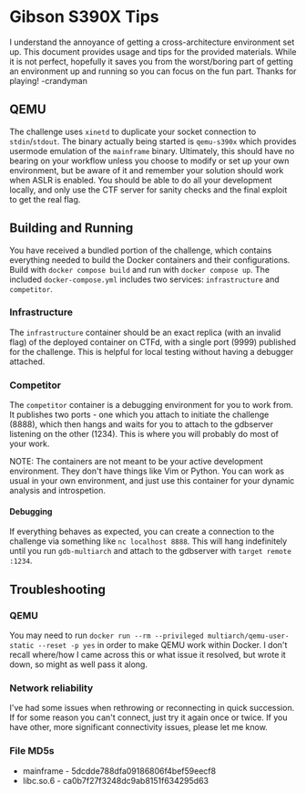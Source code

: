 # Gibson S390X Tips
I understand the annoyance of getting a cross-architecture environment set up.
This document provides usage and tips for the provided materials. While it is
not perfect, hopefully it saves you from the worst/boring part of getting an
environment up and running so you can focus on the fun part. Thanks for playing!
-crandyman

## QEMU
The challenge uses `xinetd` to duplicate your socket connection to
`stdin`/`stdout`. The binary actually being started is `qemu-s390x` which
provides usermode emulation of the `mainframe` binary. Ultimately, this should
have no bearing on your workflow unless you choose to modify or set up your own
environment, but be aware of it and remember your solution should work when
ASLR is enabled. You should be able to do all your development locally, and
only use the CTF server for sanity checks and the final exploit to get the real
flag.

## Building and Running
You have received a bundled portion of the challenge, which contains everything
needed to build the Docker containers and their configurations. Build with
`docker compose build` and run with `docker compose up`. The included
`docker-compose.yml` includes two services: `infrastructure` and `competitor`.

### Infrastructure

The `infrastructure` container should be an exact replica (with an invalid
flag) of the deployed container on CTFd, with a single port (9999) published
for the challenge. This is helpful for local testing without having a debugger
attached.

### Competitor

The `competitor` container is a debugging environment for you to work from.  It
publishes two ports - one which you attach to initiate the challenge (8888),
which then hangs and waits for you to attach to the gdbserver listening on the
other (1234). This is where you will probably do most of your work.

NOTE: The containers are not meant to be your active development environment.
They don't have things like Vim or Python. You can work as usual in your own
environment, and just use this container for your dynamic analysis and
introspetion.


#### Debugging
If everything behaves as expected, you can create a connection to the challenge
via something like `nc localhost 8888`. This will hang indefinitely until you
run `gdb-multiarch` and attach to the gdbserver with `target remote :1234`.


## Troubleshooting

### QEMU
You may need to run
`docker run --rm --privileged multiarch/qemu-user-static --reset -p yes`
in order to make QEMU work within Docker. I don't recall where/how I came across
this or what issue it resolved, but wrote it down, so might as well pass it
along.

### Network reliability
I've had some issues when rethrowing or reconnecting in quick succession. If
for some reason you can't connect, just try it again once or twice. If you have
other, more significant connectivity issues, please let me know.

### File MD5s
* mainframe - 5dcdde788dfa09186806f4bef59eecf8
* libc.so.6 - ca0b7f27f3248dc9ab8151f634295d63

